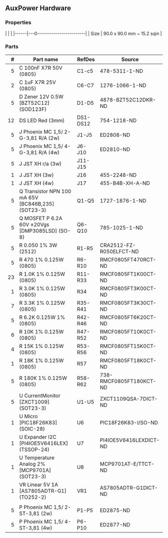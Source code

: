 ## AuxPower Hardware


### Properties

|      |                            |
|------|---0------------------------|
| Size | 90.0 x 90.0 mm ~ 15.2 sqin |


### Parts

|  # | Part name                                          | RefDes   | Source                                                      |
|---:|----------------------------------------------------|----------|-------------------------------------------------------------|
|  5 | C 100nF X7R 50V (0805)                             | C1-c5    | 478-5311-1-ND                                               |
|  2 | C 1uF X7R 25V (0805)                               | C6-C7    | 1276-1066-1-ND                                              |
|  5 | D Zener 12V 0.5W [BZT52C12] (SOD123F)              | D1-D5    | 4878-BZT52C12DKR-ND                                         |
| 12 | DS LED Red (3mm)                                   | DS1-DS12 | 754-1218-ND                                                 |
|  5 | J Phoenix MC 1,5/ 2-G-3,81 R/A (2w)                | J1-J5    | ED2808-ND                                                   |
|  5 | J Phoenix MC 1,5/ 4-G-3,81 R/A (4w)                | J6-J10   | ED2810-ND                                                   |
|  5 | J JST XH r/a (3w)                                  | J11-J15  |                                                             |
|  1 | J JST XH (3w)                                      | J16      | 455-2248-ND                                                 |
|  1 | J JST XH (4w)                                      | J17      | 455-B4B-XH-A-ND                                             |
|  5 | Q Transistor NPN 100 mA 65V [BC846B,235] (SOT23-3) | Q1-Q5    | 1727-1876-1-ND                                              |
|  5 | Q MOSFET P 6.2A 60V ±20Vgs [DMP3085LSD] (SO-8)     | Q6-Q10   | 785-1025-1-ND                                               |
|  5 | R 0.050 1% 3W (2512)                               | R1-R5    | CRA2512-FZ-R050ELFCT-ND                                     |
|  5 | R 470 1% 0.125W (0805)                             | R6-R10   | RMCF0805FT470RCT-ND                                         |
| 23 | R 1.0K 1% 0.125W (0805)                            | R11-R33  | RMCF0805FT1K00CT-ND                                         |
|  1 | R 3.0K 1% 0.125W (0805)                            | R34      | RMCF0805FT3K00CT-ND                                         |
|  7 | R 3.3K 1% 0.125W (0805)                            | R35-R41  | RMCF0805FT3K30CT-ND                                         |
|  5 | R 6.2K 0.125W 1% (0805)                            | R42-R46  | RMCF0805FT6K20CT-ND                                         |
|  6 | R 10K 1% 0.125W (0805)                             | R47-R52  | RMCF0805FT10K0CT-ND                                         |
|  4 | R 15K 1% 0.125W (0805)                             | R53-R56  | RMCF0805FT15K0CT-ND                                         |
|  1 | R 18K 1% 0.125W (0805)                             | R57      | RMCF0805FT18K0CT-ND                                         |
|  5 | R 180K 1% 0.125W (0805)                            | R58-R62  | 738-RMCF0805FT180KCT-ND                                     |
|  5 | U CurrentMonitor [ZXCT1009] (SOT23-3)              | U1-U5    | ZXCT1109QSA-7DICT-ND                                        |
|  1 | U Micro [PIC18F26K83] (SOIC-28)                    | U6       | PIC18F26K83-I/SO-ND                                         |
|  1 | U Expander I2C [PI4IOE5V6416LEX] (TSSOP-24)        | U7       | PI4IOE5V6416LEXDICT-ND                                      |
|  1 | U Temperature Analog 2% [MCP9701A] (SOT23-3)       | U8       | MCP9701AT-E/TTCT-ND                                         |
|  1 | VR Linear 5V 1A [AS7805ADTR-G1] (TO252-2)          | VR1      | AS7805ADTR-G1DICT-ND                                        |
|    |                                                    |          |                                                             |
|  5 | P Phoenix MC 1,5/ 2-ST-3,81 (2w)                   | P1-P5    | ED2875-ND                                                   |
|  5 | P Phoenix MC 1,5/ 4-ST-3,81 (4w)                   | P6-P10   | ED2877-ND                                                   |
